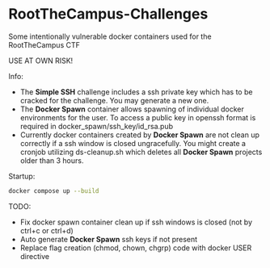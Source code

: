 # RootTheCampus-Challenges
Some intentionally vulnerable docker containers used for the RootTheCampus CTF

USE AT OWN RISK!

Info: 
* The **Simple SSH** challenge includes a ssh private key which has to be cracked for the challenge. You may generate a new one. 
* The **Docker Spawn** container allows spawning of individual docker environments for the user. To access a public key in openssh format is required in docker_spawn/ssh_key/id_rsa.pub
* Currently docker containers created by **Docker Spawn** are not clean up correctly if a ssh window is closed ungracefully. You might create a cronjob utilizing ds-cleanup.sh which deletes all **Docker Spawn** projects older than 3 hours.

Startup:
```sh
docker compose up --build
```

TODO:
* Fix docker spawn container clean up if ssh windows is closed (not by ctrl+c or ctrl+d)
* Auto generate **Docker Spawn** ssh keys if not present
* Replace flag creation (chmod, chown, chgrp) code with docker USER directive
